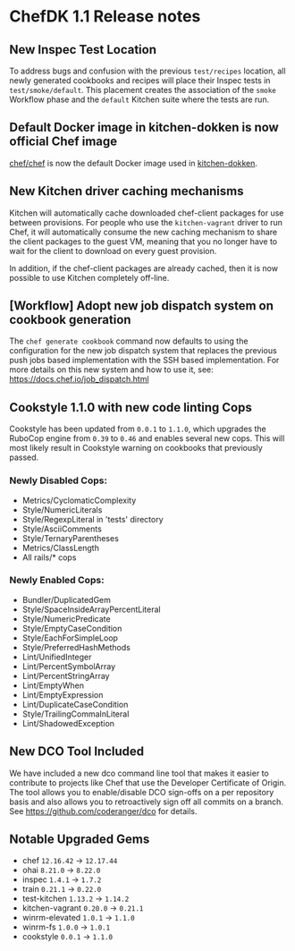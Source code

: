 # ChefDK 1.1 Release notes

## New Inspec Test Location
To address bugs and confusion with the previous `test/recipes` location, all newly generated
cookbooks and recipes will place their Inspec tests in `test/smoke/default`. This
placement creates the association of the `smoke` Workflow phase and the `default` Kitchen suite
where the tests are run.

## Default Docker image in kitchen-dokken is now official Chef image
[chef/chef](https://hub.docker.com/r/chef/chef) is now the default Docker image used in
[kitchen-dokken](https://github.com/someara/kitchen-dokken).

## New Kitchen driver caching mechanisms
Kitchen will automatically cache downloaded chef-client packages for use between provisions.
For people who use the `kitchen-vagrant` driver to run Chef, it will automatically consume the
new caching mechanism to share the client packages to the guest VM, meaning that you no longer
have to wait for the client to download on every guest provision.

In addition, if the chef-client packages are already cached, then it is now possible to use
Kitchen completely off-line.

## [Workflow] Adopt new job dispatch system on cookbook generation
The `chef generate cookbook` command now defaults to using the configuration for the new job
dispatch system that replaces the previous push jobs based implementation with the SSH based
implementation. For more details on this new system and how to use it, see:
https://docs.chef.io/job_dispatch.html

## Cookstyle 1.1.0 with new code linting Cops

Cookstyle has been updated from `0.0.1` to `1.1.0`, which upgrades the RuboCop engine from `0.39`
to `0.46` and enables several new cops. This will most likely result in Cookstyle warning on
cookbooks that previously passed.

### Newly Disabled Cops:

- Metrics/CyclomaticComplexity
- Style/NumericLiterals
- Style/RegexpLiteral in 'tests' directory
- Style/AsciiComments
- Style/TernaryParentheses
- Metrics/ClassLength
- All rails/* cops

### Newly Enabled Cops:

- Bundler/DuplicatedGem
- Style/SpaceInsideArrayPercentLiteral
- Style/NumericPredicate
- Style/EmptyCaseCondition
- Style/EachForSimpleLoop
- Style/PreferredHashMethods
- Lint/UnifiedInteger
- Lint/PercentSymbolArray
- Lint/PercentStringArray
- Lint/EmptyWhen
- Lint/EmptyExpression
- Lint/DuplicateCaseCondition
- Style/TrailingCommaInLiteral
- Lint/ShadowedException

## New DCO Tool Included

We have included a new dco command line tool that makes it easier to contribute to projects like
Chef that use the Developer Certificate of Origin. The tool allows you to enable/disable DCO
sign-offs on a per repository basis and also allows you to retroactively sign off all commits on
a branch. See https://github.com/coderanger/dco for details.

## Notable Upgraded Gems

- chef `12.16.42` -> `12.17.44`
- ohai `8.21.0` -> `8.22.0`
- inspec `1.4.1` -> `1.7.2`
- train `0.21.1` -> `0.22.0`
- test-kitchen `1.13.2` -> `1.14.2`
- kitchen-vagrant `0.20.0` -> `0.21.1`
- winrm-elevated `1.0.1` -> `1.1.0`
- winrm-fs `1.0.0` -> `1.0.1`
- cookstyle `0.0.1` -> `1.1.0`
